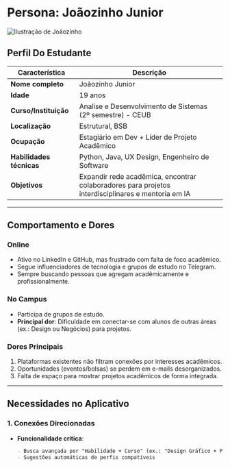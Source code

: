 # Persona: Joãozinho Junior 

![Ilustração de Joãozinho](https://www.devmedia.com.br/arquivos/Artigos/43755/emprego-programador-junior.jpg)    

## Perfil Do Estudante
| **Característica**       | **Descrição**                                  |
|--------------------------|-----------------------------------------------|
| **Nome completo**        | Joãozinho Junior                                |
| **Idade**                | 19 anos                                       |
| **Curso/Instituição**    | Analise e Desenvolvimento de Sistemas (2º semestre) - CEUB     |
| **Localização**          | Estrutural, BSB                                 |
| **Ocupação**             | Estagiário em Dev + Líder de Projeto Acadêmico|
| **Habilidades técnicas** | Python, Java, UX Design, Engenheiro de Software   |
| **Objetivos**            | Expandir rede acadêmica, encontrar colaboradores para projetos interdisciplinares e mentoria em IA|  

---

## Comportamento e Dores  
### **Online**  
- Ativo no LinkedIn e GitHub, mas frustrado com falta de foco acadêmico.  
- Segue influenciadores de tecnologia e grupos de estudo no Telegram.  
- Sempre buscando pessoas que agregam acadêmicamente e profissionalmente.

### **No Campus**  
- Participa de grupos de estudo.  
- **Principal dor**: Dificuldade em conectar-se com alunos de outras áreas (ex.: Design ou Negócios) para projetos.  

### **Dores Principais**  
1. Plataformas existentes não filtram conexões por interesses acadêmicos.  
2. Oportunidades (eventos/bolsas) se perdem em e-mails desorganizados.  
3. Falta de espaço para mostrar projetos acadêmicos de forma integrada.  

---

## Necessidades no Aplicativo  
### **1. Conexões Direcionadas**  
- **Funcionalidade crítica**:  
  ```markdown  
  - Busca avançada por "Habilidade + Curso" (ex.: "Design Gráfico + Python", "Ciências Contábeis + Contabilidade Tributária"). 
  - Sugestões automáticas de perfis compatíveis
